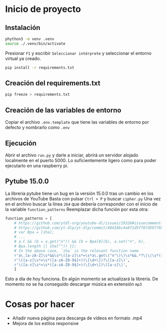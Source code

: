 # Inicio de proyecto

## Instalación
```bash
phython3 -m venv .venv
source ./.venv/bin/activate
```

Presionar `F1` y escribir `Seleccionar intérprete` y seleccionar el entorno virtual ya creado.

```bash
pip install -r requirements.txt
```

## Creación del requirements.txt
```bash
pip freeze > requirements.txt
```

## Creación de las variables de entorno
Copiar el archivo `.env.template` que tiene las variables de entorno por defecto y nombrarlo como `.env`

## Ejecución
Abrir el archivo `run.py` y darle a iniciar, abrirá un servidor alojado localmente en el puerto 5000.
Lo suficientemente ligero como para poder ejecutarlo en una raspberry pi.

## Pytube 15.0.0
La libreria pytube tiene un bug en la versión 15.0.0 tras un cambio en los archivos de YouTube
Basta con pulsar `Ctrl + P` y buscar `cipher.py`
Una vez en el archivo buscar la línea `264` que debería corresponder con el inicio de la variable `function_patterns`
Reemplazar dicha función por esta otra:

```py
function_patterns = [
    # https://github.com/ytdl-org/youtube-dl/issues/29326#issuecomment-865985377
    # https://github.com/yt-dlp/yt-dlp/commit/48416bc4a8f1d5ff07d5977659cb8ece7640dcd8
    # var Bpa = [iha];
    # ...
    # a.C && (b = a.get("n")) && (b = Bpa[0](b), a.set("n", b),
    # Bpa.length || iha("")) }};
    # In the above case, `iha` is the relevant function name
    r'a\.[a-zA-Z]\s*&&\s*\([a-z]\s*=\s*a\.get\("n"\)\)\s*&&.*?\|\|\s*([a-z]+)',
    r'\([a-z]\s*=\s*([a-zA-Z0-9$]+)(\[\d+\])?\([a-z]\)',
    r'\([a-z]\s*=\s*([a-zA-Z0-9$]+)(\[\d+\])\([a-z]\)',
    ]
```

Esto a día de hoy funciona. En algún momento se actualizará la librería.
De momento no se ha conseguido descargar música en extensión `mp3`

# Cosas por hacer

-   Añadir nueva página para descarga de vídeos en formato .mp4
-   Mejora de los estilos responsive